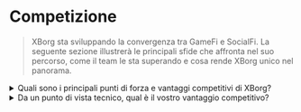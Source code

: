# Competizione

> XBorg sta sviluppando la convergenza tra GameFi e SocialFi. La seguente sezione illustrerà le principali sfide che affronta nel suo percorso, come il team le sta superando e cosa rende XBorg unico nel panorama.

<details>

<summary>Quali sono i principali punti di forza e vantaggi competitivi di XBorg?</summary>

**Rete**

La crescita e l'espansione di XBorg sono alimentate da una rete di influenti consulenti e investitori nell'industria dei videogiochi e degli esports. XBorg Ventures si basa su questa rete mettendo in contatto il team con le principali blockchain e sviluppatori di giochi, consentendo loro di creare prodotti innovativi ed emozionanti.

#### Comunità

La comunità di XBorg comprende oltre 10.000 giocatori attivi, sviluppatori e investitori di GameFi. Il consiglio e il sistema di governance includono alcune delle menti più brillanti di Web3, garantendo che XBorg sia sempre all'avanguardia della tecnologia dei videogiochi.

#### Esports e Legittimità

Come principale organizzazione di esports Web3, XBorg è sponsorizzata da Brave Software e si posiziona al primo posto nei titoli di esports Web3 più competitivi. XBorg è responsabile della creazione della Xtreme Championship Series (XCS), la prima e più grande lega di esports Web3 mai realizzata.

#### SwissBorg

XBorg è anche supportata da SwissBorg, una startup che ha avuto successo nel raggiungere 700.000 utenti. Con stretti contatti con i dirigenti di alto livello, SwissBorg assiste nella pianificazione strategica, nell'esecuzione dei prodotti e nel networking. XBorg deve gran parte del suo successo al supporto e alla guida di SwissBorg.

</details>

<details>

<summary>Da un punto di vista tecnico, qual è il vostro vantaggio competitivo?</summary>

Dal punto di vista tecnologico, l'implementazione di una rete di credenziali nell'ambito dei videogiochi è un'innovazione veramente distintiva. Tuttavia, è simile al protocollo Lens, che utilizza dati sociali per costruire una rete. La nostra piattaforma, d'altra parte, sfrutta i dati dei videogiochi per creare una rete di dati specifica per i giochi. Mentre altri progetti, come Galxe, si sono concentrati sulla costruzione di una rete di credenziali, non hanno lo stesso focus dedicato ai videogiochi.

I nostri progressi tecnologici possono essere attribuiti alla nostra abile integrazione dei dati dei videogiochi attraverso varie piattaforme di distribuzione (tra cui Steam, FaceIt e Riot Games) e alla creazione di integrazioni API personalizzate con i giochi. Per differenziare ulteriormente la nostra piattaforma, abbiamo sviluppato applicazioni proprietarie sulla rete, come l'app di coinvolgimento dei fan, le comunità di giochi decentralizzate e il lanciatore soulbound, contribuendo alla nostra rete di credenziali unica.

</details>